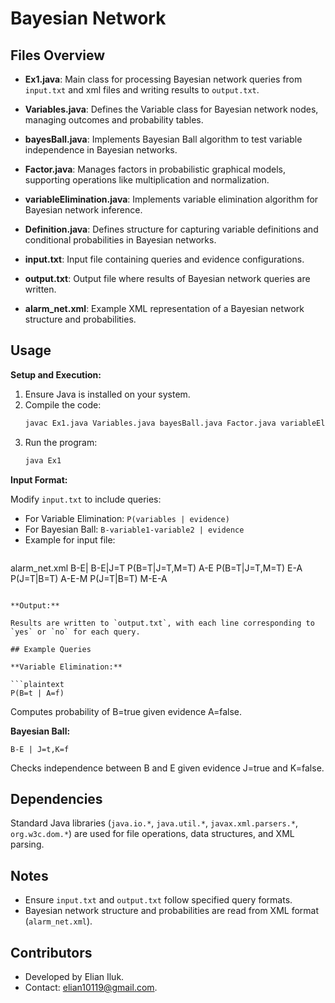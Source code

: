 # Bayesian Network

## Files Overview

- **Ex1.java**: Main class for processing Bayesian network queries from `input.txt` and xml files and writing results to `output.txt`.
  
- **Variables.java**: Defines the Variable class for Bayesian network nodes, managing outcomes and probability tables.
  
- **bayesBall.java**: Implements Bayesian Ball algorithm to test variable independence in Bayesian networks.
  
- **Factor.java**: Manages factors in probabilistic graphical models, supporting operations like multiplication and normalization.
  
- **variableElimination.java**: Implements variable elimination algorithm for Bayesian network inference.

- **Definition.java**: Defines structure for capturing variable definitions and conditional probabilities in Bayesian networks.
  
- **input.txt**: Input file containing queries and evidence configurations.
  
- **output.txt**: Output file where results of Bayesian network queries are written.
  
- **alarm_net.xml**: Example XML representation of a Bayesian network structure and probabilities.

## Usage

**Setup and Execution:**

1. Ensure Java is installed on your system.
2. Compile the code:
   ```bash
   javac Ex1.java Variables.java bayesBall.java Factor.java variableElimination.java Definition.java
   ```
3. Run the program:
   ```bash
   java Ex1
   ```

**Input Format:**

Modify `input.txt` to include queries:
- For Variable Elimination: `P(variables | evidence)`
- For Bayesian Ball: `B-variable1-variable2 | evidence`
- Example for input file:
  ```bash
alarm_net.xml
B-E|
B-E|J=T
P(B=T|J=T,M=T) A-E
P(B=T|J=T,M=T) E-A
P(J=T|B=T) A-E-M
P(J=T|B=T) M-E-A
  ```

**Output:**

Results are written to `output.txt`, with each line corresponding to `yes` or `no` for each query.

## Example Queries

**Variable Elimination:**

```plaintext
P(B=t | A=f)
```
Computes probability of B=true given evidence A=false.

**Bayesian Ball:**

```plaintext
B-E | J=t,K=f
```
Checks independence between B and E given evidence J=true and K=false.

## Dependencies

Standard Java libraries (`java.io.*`, `java.util.*`, `javax.xml.parsers.*`, `org.w3c.dom.*`) are used for file operations, data structures, and XML parsing.

## Notes

- Ensure `input.txt` and `output.txt` follow specified query formats.
- Bayesian network structure and probabilities are read from XML format (`alarm_net.xml`).

## Contributors

- Developed by Elian Iluk.
- Contact: elian10119@gmail.com.

